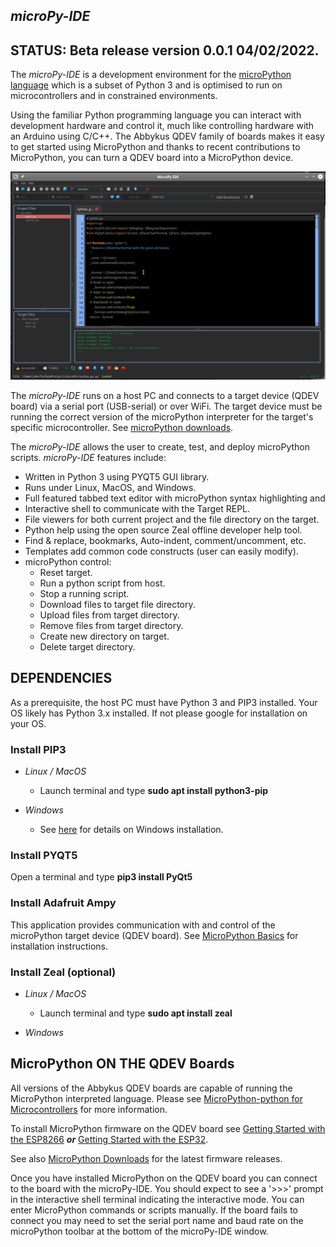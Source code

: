 ## ***microPy-IDE***

## STATUS: Beta release version 0.0.1 04/02/2022.

The *microPy-IDE* is a development environment for the [microPython language](https://micropython.org/) which is a subset of Python 3 and is optimised to run on microcontrollers and in constrained environments. 

Using the familiar Python programming language you can interact with development hardware and control it, much like controlling hardware with an Arduino using C/C++. The Abbykus QDEV family of boards makes it easy to get started using MicroPython and thanks to recent contributions to MicroPython, you can turn a QDEV board into a MicroPython device.


![](https://github.com/Abbykus/microPy-IDE/blob/3a2bbbc565d9bde55c800ac3cb0ba72c25d3f430/photos/microPy-IDE.png)

The *microPy-IDE* runs on a host PC and connects to a target device (QDEV board) via a serial port (USB-serial) or over WiFi. The target device must be running the correct version of the microPython interpreter for the target's specific microcontroller. See [microPython downloads](https://micropython.org/download/).

The *microPy-IDE* allows the user to create, test, and deploy microPython scripts. *microPy-IDE* features include:
- Written in Python 3 using PYQT5 GUI library.
- Runs under Linux, MacOS, and Windows.
- Full featured tabbed text editor with microPython syntax highlighting and 
- Interactive shell to communicate with the Target REPL.
- File viewers for both current project and the file directory on the target.
- Python help using the open source Zeal offline developer help tool.
- Find & replace, bookmarks, Auto-indent, comment/uncomment, etc.
- Templates add common code constructs (user can easily modify).
- microPython control:
  - Reset target.
  - Run a python script from host.
  - Stop a running script.
  - Download files to target file directory.
  - Upload files from target directory.
  - Remove files from target directory.
  - Create new directory on target.
  - Delete target directory.

## DEPENDENCIES
As a prerequisite, the host PC must have Python 3 and PIP3 installed. 
Your OS likely has Python 3.x installed. If not please google for installation on your OS.

### Install PIP3

- *Linux / MacOS*
  - Launch terminal and type **sudo apt install python3-pip**

- *Windows*
  - See [here](https://stackoverflow.com/questions/70727436/how-to-install-pip3-on-windows-10) for details on Windows installation.

### Install PYQT5
Open a terminal and type **pip3 install PyQt5**

### Install Adafruit Ampy
This application provides communication with and control of the microPython target device (QDEV board). See [MicroPython Basics](https://cdn-learn.adafruit.com/downloads/pdf/micropython-basics-load-files-and-run-code.pdf) for installation instructions.

### Install Zeal (optional)

- *Linux / MacOS*
  - Launch terminal and type **sudo apt install zeal**

- *Windows*

## MicroPython ON THE QDEV Boards
All versions of the Abbykus QDEV boards are capable of running the MicroPython interpreted language. 
Please see [MicroPython-python for Microcontrollers](https://micropython.org/) for more information.

To install MicroPython firmware on the QDEV board see [Getting Started with the ESP8266](https://docs.micropython.org/en/latest/esp8266/tutorial/intro.html#intro) ***or*** [Getting Started with the ESP32](https://docs.micropython.org/en/latest/esp32/tutorial/intro.html#esp32-intro).

See also [MicroPython Downloads](https://micropython.org/download/) for the latest firmware releases.

Once you have installed MicroPython on the QDEV board you can connect to the board with the microPy-IDE. You should expect to see a '>>>' prompt in the interactive shell terminal indicating the interactive mode. You can enter MicroPython commands or scripts manually.
If the board fails to connect you may need to set the serial port name and baud rate on the microPython toolbar at the bottom of the microPy-IDE window.






